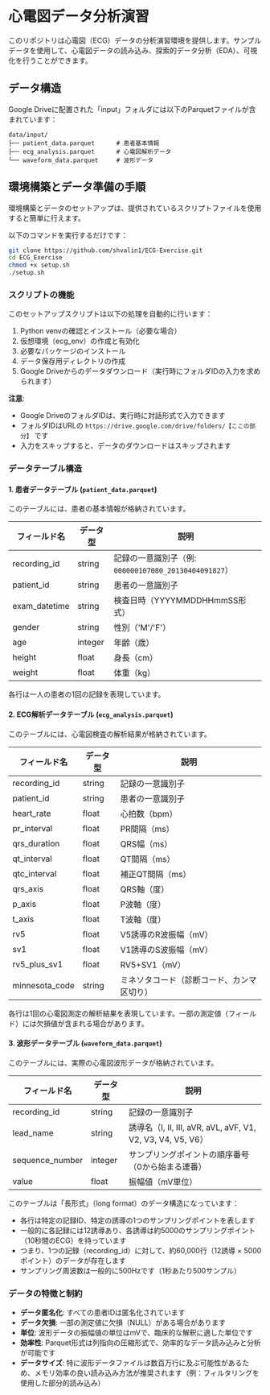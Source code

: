 # 心電図データ分析演習

このリポジトリは心電図（ECG）データの分析演習環境を提供します。サンプルデータを使用して、心電図データの読み込み、探索的データ分析（EDA）、可視化を行うことができます。

## データ構造

Google Driveに配置された「input」フォルダには以下のParquetファイルが含まれています：

```
data/input/
├── patient_data.parquet      # 患者基本情報
├── ecg_analysis.parquet      # 心電図解析データ
└── waveform_data.parquet     # 波形データ
```

## 環境構築とデータ準備の手順

環境構築とデータのセットアップは、提供されているスクリプトファイルを使用すると簡単に行えます。

以下のコマンドを実行するだけです：

```bash
git clone https://github.com/shvalin1/ECG-Exercise.git
cd ECG_Exercise
chmod +x setup.sh
./setup.sh
```


### スクリプトの機能

このセットアップスクリプトは以下の処理を自動的に行います：

1. Python venvの確認とインストール（必要な場合）
2. 仮想環境（ecg_env）の作成と有効化
3. 必要なパッケージのインストール
4. データ保存用ディレクトリの作成
5. Google Driveからのデータダウンロード（実行時にフォルダIDの入力を求められます）

**注意**: 
- Google DriveのフォルダIDは、実行時に対話形式で入力できます
- フォルダIDはURLの `https://drive.google.com/drive/folders/【ここの部分】` です
- 入力をスキップすると、データのダウンロードはスキップされます


### データテーブル構造

#### 1. 患者データテーブル (`patient_data.parquet`)

このテーブルには、患者の基本情報が格納されています。

| フィールド名 | データ型 | 説明 |
|-------------|---------|------|
| recording_id | string | 記録の一意識別子（例: `000000107080_20130404091827`） |
| patient_id | string | 患者の一意識別子 |
| exam_datetime | string | 検査日時（YYYYMMDDHHmmSS形式） |
| gender | string | 性別（'M'/'F'） |
| age | integer | 年齢（歳） |
| height | float | 身長（cm） |
| weight | float | 体重（kg） |

各行は一人の患者の1回の記録を表現しています。

#### 2. ECG解析データテーブル (`ecg_analysis.parquet`)

このテーブルには、心電図検査の解析結果が格納されています。

| フィールド名 | データ型 | 説明 |
|-------------|---------|------|
| recording_id | string | 記録の一意識別子 |
| patient_id | string | 患者の一意識別子 |
| heart_rate | float | 心拍数（bpm） |
| pr_interval | float | PR間隔（ms） |
| qrs_duration | float | QRS幅（ms） |
| qt_interval | float | QT間隔（ms） |
| qtc_interval | float | 補正QT間隔（ms） |
| qrs_axis | float | QRS軸（度） |
| p_axis | float | P波軸（度） |
| t_axis | float | T波軸（度） |
| rv5 | float | V5誘導のR波振幅（mV） |
| sv1 | float | V1誘導のS波振幅（mV） |
| rv5_plus_sv1 | float | RV5+SV1（mV） |
| minnesota_code | string | ミネソタコード（診断コード、カンマ区切り） |

各行は1回の心電図測定の解析結果を表現しています。一部の測定値（フィールド）には欠損値が含まれる場合があります。

#### 3. 波形データテーブル (`waveform_data.parquet`)

このテーブルには、実際の心電図波形データが格納されています。

| フィールド名 | データ型 | 説明 |
|-------------|---------|------|
| recording_id | string | 記録の一意識別子 |
| lead_name | string | 誘導名（I, II, III, aVR, aVL, aVF, V1, V2, V3, V4, V5, V6） |
| sequence_number | integer | サンプリングポイントの順序番号（0から始まる連番） |
| value | float | 振幅値（mV単位） |

このテーブルは「長形式」（long format）のデータ構造になっています：
- 各行は特定の記録ID、特定の誘導の1つのサンプリングポイントを表します
- 一般的に各記録には12誘導あり、各誘導は約5000のサンプリングポイント（10秒間のECG）を持っています
- つまり、1つの記録（recording_id）に対して、約60,000行（12誘導 × 5000ポイント）のデータが存在します
- サンプリング周波数は一般的に500Hzです（1秒あたり500サンプル）

### データの特徴と制約

- **データ匿名化**: すべての患者IDは匿名化されています
- **データ欠損**: 一部の測定値に欠損（NULL）がある場合があります
- **単位**: 波形データの振幅値の単位はmVで、臨床的な解釈に適した単位です
- **効率性**: Parquet形式は列指向の圧縮形式で、効率的なデータ読み込みと分析が可能です
- **データサイズ**: 特に波形データファイルは数百万行に及ぶ可能性があるため、メモリ効率の良い読み込み方法が推奨されます（例：フィルタリングを使用した部分的読み込み）
